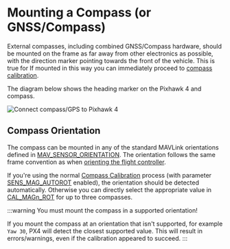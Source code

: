 # Mounting a Compass (or GNSS/Compass)

External compasses, including combined GNSS/Compass hardware, should be mounted on the frame as far away from other electronics as possible, with the direction marker pointing towards the front of the vehicle.
This is true for 
If mounted in this way you can immediately proceed to [compass calibration](../config/compass.md#performing-the-calibration).

The diagram below shows the heading marker on the Pixhawk 4 and compass.

![Connect compass/GPS to Pixhawk 4](../../assets/flight_controller/pixhawk4/pixhawk4_compass_gps.jpg)

## Compass Orientation

The compass can be mounted in any of the standard MAVLink orientations defined in [MAV_SENSOR_ORIENTATION](https://mavlink.io/en/messages/common.html#MAV_SENSOR_ORIENTATION).
The orientation follows the same frame convention as when [orienting the flight controller](../config/flight_controller_orientation.md#calculating-orientation).

If you're using the normal [Compass Calibration](../config/compass.md) process (with parameter [SENS_MAG_AUTOROT](../advanced_config/parameter_reference.md#SENS_MAG_AUTOROT) enabled), the orientation should be detected automatically.
Otherwise you can directly select the appropriate value in [CAL_MAGn_ROT](../advanced_config/parameter_reference.md#CAL_MAG1_ROT) for up to three compasses.

:::warning
You must mount the compass in a supported orientation!

If you mount the compass at an orientation that isn't supported, for example `Yaw 30`, PX4 will detect the closest supported value.
This will result in errors/warnings, even if the calibration appeared to succeed.
:::
